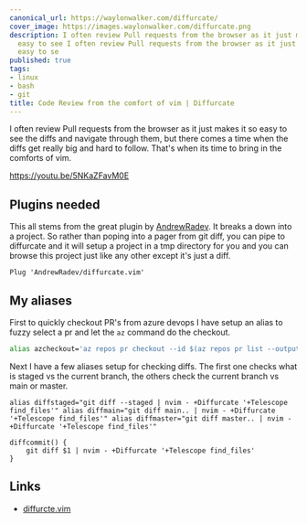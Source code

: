 ```yaml
---
canonical_url: https://waylonwalker.com/diffurcate/
cover_image: https://images.waylonwalker.com/diffurcate.png
description: I often review Pull requests from the browser as it just makes it so
  easy to see I often review Pull requests from the browser as it just makes it so
  easy to se
published: true
tags:
- linux
- bash
- git
title: Code Review from the comfort of vim | Diffurcate
---
```


I often review Pull requests from the browser as it just makes it so easy to see the diffs and navigate through them, but there comes a time when the diffs get really big and hard to follow.  That's when its time to bring in the comforts of vim.

https://youtu.be/5NKaZFavM0E

## Plugins needed

This all stems from the great plugin by [AndrewRadev](https://github.com/AndrewRadev).  It breaks a down into a project.  So rather than poping into a pager from git diff, you can pipe to diffurcate and it will setup a project in a tmp directory for you and you  can browse this project just like any other except it's just a diff.

``` vim
Plug 'AndrewRadev/diffurcate.vim'
```

## My aliases

First to quickly checkout PR's from azure devops I have setup an alias to fuzzy select a pr and let the `az` command do the checkout.

``` bash
alias azcheckout='az repos pr checkout --id $(az repos pr list --output table | tail -n -2 | fzf | cut -d " " -f1)'
```

Next I have a few aliases setup for checking diffs.  The first one checks what is staged vs the current branch, the others check the current branch vs main or master.

```
alias diffstaged="git diff --staged | nvim - +Diffurcate '+Telescope find_files'" alias diffmain="git diff main.. | nvim - +Diffurcate '+Telescope find_files'" alias diffmaster="git diff master.. | nvim - +Diffurcate '+Telescope find_files'"

diffcommit() {
    git diff $1 | nvim - +Diffurcate '+Telescope find_files'
}

```

## Links

* [diffurcte.vim](https://github.com/AndrewRadev/diffurcate.vim)